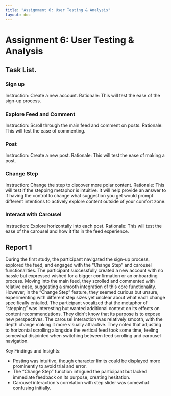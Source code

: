 ```yaml
---
title: "Assignment 6: User Testing & Analysis"
layout: doc
---
```



# Assignment 6: User Testing & Analysis


## Task List. 
### Sign up
Instruction: Create a new account.
Rationale: This will test the ease of the sign-up process.

### Explore Feed and Comment
Instruction: Scroll through the main feed and comment on posts.
Rationale: This will test the ease of commenting.

### Post
Instruction: Create a new post.
Rationale: This will test the ease of making a post.

### Change Step
Instruction: Change the step to discover more polar content.
Rationale: This will test if the stepping metaphor is intuitive. It will help provide an answer to if having the control to change what suggestion you get would prompt different intentions to actively explore content outside of your comfort zone.

### Interact with Carousel
Instruction: Explore horizontally into each post.
Rationale: This will test the ease of the carousel and how it fits in the feed experience.



## Report 1
During the first study, the participant navigated the sign-up process, explored the feed, and engaged with the “Change Step” and carousel functionalities. The participant successfully created a new account with no hassle but expressed wished for a bigger confirmation or an onboarding process. Moving into the main feed, they scrolled and commented with relative ease, suggesting a smooth integration of this core functionality. However, in the “Change Step” feature, they seemed curious but unsure, experimenting with different step sizes yet unclear about what each change specifically entailed. The participant vocalized that the metaphor of “stepping” was interesting but wanted additional context on its effects on content recommendations. They didn't know that its purpose is to expose new perspectives. The carousel interaction was relatively smooth, with the depth change making it more visually attractive. They noted that adjusting to horizontal scrolling alongside the vertical feed took some time, feeling somewhat disjointed when switching between feed scrolling and carousel navigation.

Key Findings and Insights:
- Posting was intuitive, though character limits could be displayed more prominently to avoid trial and error.
- The “Change Step” function intrigued the participant but lacked immediate feedback on its purpose, creating hesitation.
- Carousel interaction's correlation with step slider was somewhat confusing initially.





